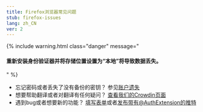 ```yaml
---
title: Firefox浏览器常见问题
stub: firefox-issues
lang: zh_CN
ver: 2
---
```


{% include warning.html class="danger" message="<h4>重新安装身份验证器并将存储位置设置为“本地”将导致数据丢失。</h4>" %}

- 忘记密码或者丢失了没有备份的密钥？ 参见[账户遗失](lost-codes)
- 想要帮助翻译或者对翻译有任何疑问？ [查看我们的Crowdin页面](https://zh.crowdin.com/project/authenticator-firefox)
- 遇到bug或者想要新的功能？ [填写表单](https://github.com/Authenticator-Extension/Authenticator/issues/new/choose)或者[发布带有@AuthExtension的推特](https://twitter.com/intent/tweet?text=@AuthExtension)
